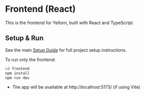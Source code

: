 # Frontend (React)

This is the frontend for Yellorn, built with React and TypeScript.

## Setup & Run

See the main <a href="../docs/SETUP.md">Setup Guide</a> for full project setup instructions.

To run only the frontend:

```bash
cd frontend
npm install
npm run dev
```

- The app will be available at http://localhost:5173/ (if using Vite)

